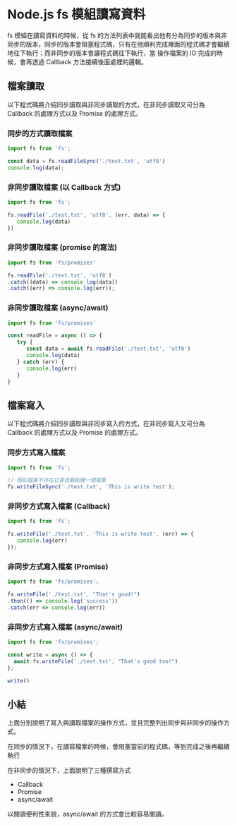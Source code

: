 # Node.js fs 模組讀寫資料

fs 模組在讀寫資料的時候，從 fs 的方法列表中就能看出他有分為同步的版本與非同步的版本，同步的版本會阻塞程式碼，只有在他順利完成裡面的程式碼才會繼續地往下執行；而非同步的版本會讓程式碼往下執行，當 操作檔案的 IO 完成的時候，會再透過 Callback 方法接續後面處裡的邏輯。

## 檔案讀取
以下程式碼將介紹同步讀取與非同步讀取的方式，在非同步讀取又可分為 Callback 的處理方式以及 Promise 的處理方式。
### 同步的方式讀取檔案

```js
import fs from 'fs';

const data = fs.readFileSync('./test.txt', 'utf8')
console.log(data);
```

###  非同步讀取檔案 (以 Callback 方式)

```js
import fs from 'fs';

fs.readFile('./test.txt', 'utf8', (err, data) => {
   console.log(data)
})
```

### 非同步讀取檔案 (promise 的寫法)

```js
import fs from 'fs/promises'

fs.readFile('./test.txt', 'utf8')
.catch((data) => console.log(data))
.catch((err) => console.log(err));
```

### 非同步讀取檔案 (async/await)

```js
import fs from 'fs/promises'

const readFile = async () => {
   try {
      const data = await fs.readFile('./test.txt', 'utf8')
      console.log(data)
   } catch (err) {
      console.log(err)
   }
}
```

## 檔案寫入
以下程式碼將介紹同步讀取與非同步寫入的方式，在非同步寫入又可分為 Callback 的處理方式以及 Promise 的處理方式。

### 同步方式寫入檔案
```js
import fs from 'fs';

// 假如檔案不存在它會自動創建一個檔案
fs.writeFileSync('./test.txt', 'This is write test'); 
```

### 非同步方式寫入檔案 (Callback)
```js
import fs from 'fs';

fs.writeFile('./test.txt', 'This is write test', (err) => {
   console.log(err)
}); 
```

### 非同步方式寫入檔案 (Promise)
```js
import fs from 'fs/promises';

fs.writeFile('./test.txt', "That's good!")
.then(() => console.log('success'))
.catch(err => console.log(err))
```

### 非同步方式寫入檔案 (async/await)
```js
import fs from 'fs/promises';

const write = async () => { 
  await fs.writeFile('./test.txt', "That's good too!")
};

write()
```

## 小結
上面分別說明了寫入與讀取檔案的操作方式，並且完整列出同步與非同步的操作方式。

在同步的情況下，在讀寫檔案的時候，會阻塞當前的程式碼，等到完成之後再繼續執行

在非同步的情況下，上面說明了三種撰寫方式
- Callback 
- Promise 
- async/await

以閱讀便利性來說，async/await 的方式會比較容易閱讀。